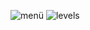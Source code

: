 ![menü](https://github.com/Moonface7/BrickBreaker/assets/138595714/e28a641b-d1b6-43a0-970f-96bb60e40c93)
![levels](https://github.com/Moonface7/BrickBreaker/assets/138595714/45cdae77-6a4a-497a-8388-d30bb4511186)
